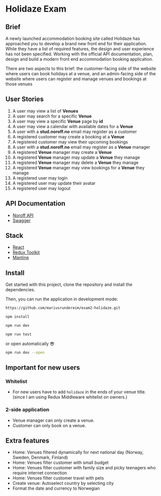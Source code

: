 # Holidaze Exam

## Brief

A newly launched accommodation booking site called Holidaze has approached you to develop a brand new front end for their application. While they have a list of required features, the design and user experience has not been specified. Working with the official API documentation, plan, design and build a modern front end accommodation booking application.

There are two aspects to this brief: the customer-facing side of the website where users can book holidays at a venue, and an admin-facing side of the website where users can register and manage venues and bookings at those venues

## User Stories

1. A user may view a list of **Venues**
2. A user may search for a specific **Venue**
3. A user may view a specific **Venue** page by **id**
4. A user may view a calendar with available dates for a **Venue**
5. A user with a **stud.noroff.no** email may register as a customer
6. A registered customer may create a booking at a **Venue**
7. A registered customer may view their upcoming bookings
8. A user with a **stud.noroff.no** email may register as a **Venue** manager
9. A registered **Venue** manager may create a **Venue**
10. A registered **Venue** manager may update a **Venue** they manage
11. A registered **Venue** manager may delete a **Venue** they manage
12. A registered **Venue** manager may view bookings for a **Venue** they manage
13. A registered user may login
14. A registered user may update their avatar
15. A registered user may logout

## API Documentation

- [Noroff API](https://docs.noroff.dev/docs/v2)
- [Swagger](https://v2.api.noroff.dev/docs/static/index.html)

## Stack

- [React](https://react.dev/)
- [Redux Toolkit](https://redux-toolkit.js.org/)
- [Mantine](https://mantine.dev/)

## Install

Get started with this project, clone the repository and install the dependencies.

Then, you can run the application in development mode:

```bash
https://github.com/mariusrundereim/exam2-holidaze.git
```

```bash
npm install
```

```bash
npm run dev
```

```bash
npm run test
```

or open automatically 😎

```bash
npm run dev --open
```

## Important for new users

### Whitelist

- For new users have to add `holidaze` in the ends of your venue title. (since I am using Redux Middleware whitelist on owners.)

### 2-side application

- Venue manager can only create a venue.
- Customer can only book on a venue.

## Extra features

- Home: Venues filtered dynamically for next national day (Norway, Sweden, Denmark, Finland)
- Home: Venues filter customer with small budget
- Home: Venues filter customer with family size and picky teenagers who require internet connection
- Home: Venues filter customer travel with pets
- Create venue: Autoselect country by selecting city
- Format the date and currency to Norwegian
